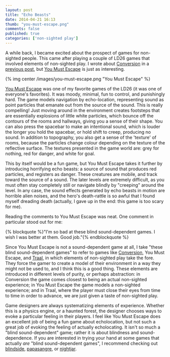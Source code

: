 ```yaml
---
layout: post
title: "Echo Beasts"
date: 2014-04-21 16:13
thumb: "you-must-escape.png"
comments: false
published: true
categories: ['non-sighted play']
---
```


A while back, I became excited about the prospect of games for non-sighted people. This came after playing a couple of LD26 games that involved
elements of non-sighted play. I wrote about [Conversion][1] in a [previous post][12], but [You Must Escape][3] is just as interesting.

<!-- more -->

{% img center /images/you-must-escape.png "You Must Escape" %}

[You Must Escape][3] was one of my favorite games of the LD26 (it was one of everyone's favorites). It was moody, minimal, fun to control, and punishingly hard. The
game models navigation by echo-location, representing sound as point particles that emanate out from the source of the sound. This is really compelling!
Just moving around in the environment creates footsteps that are essentially explosions of little white particles, which bounce off the contours of the rooms
and hallways, giving you a sense of their shape. You can also press the spacebar to make an intentional sound, which is louder the longer you hold the spacebar, or
hold shift to creep, producing no sound. In addition to topography, you also get a sense of the 'texture' of rooms, because the particles change colour depending
on the texture of the reflective surface. The textures presented in the game world are: grey for nothing, red for danger, and white for goal.

This by itself would be a fun game, but You Must Escape takes it further by introducing horrifying echo beasts: a source of sound that produces red particles, and
registers as danger. These creatures are mobile, and track toward the source of a sound. The later levels are extremely difficult, as you must often stay completely
still or navigate blindly by "creeping" around the level. In any case, the sound effects generated by echo beasts in motion are horrible alien noises, and the hero's
death-rattle is so awful that I found myself dreading death (actually, I gave up in the end: this game is too scary for me).

Reading the comments to You Must Escape was neat. One comment in particular stood out for me:

{% blockquote %}"I'm so bad at these blind sound-dependent games. I wish I was better at them. Good job."{% endblockquote %}

Since You Must Escape is not a sound-dependent game at all, I take "these blind sound-dependent games" to refer to games like [Conversion][3], You Must Escape, and [Traal][11],
in which elements of non-sighted play take the fore. They force the gamer to create a model of their environment in a way they might not be
used to, and I think this is a good thing. These elements are introduced in different levels of purity, or perhaps abstraction: in Conversion the game comes closest to
being an actual non-sighted experience; in You Must Escape the game models a non-sighted experience; and in Traal, where the player must close their eyes from time to
time in order to advance, we are just given a taste of non-sighted play.

Game designers are always systematizing elements of experience. Whether this is a physics engine, or a haunted forest, the designer chooses ways to evoke a particular
feeling in their players. I feel like You Must Escape does an excellent job of being a fun game about echolocation, but not such a great job of evoking the feeling of
actually echolocating. It isn't so much a "blind sound-dependent" game; rather it is about blindness and sound-dependence. If you are interested in trying your hand
at some games that actually _are_ "blind sound-dependent games", I recommend checking out [blindside][8], [papasangre][9], or [nightjar][10].

[1]: http://www.ludumdare.com/compo/ludum-dare-26/?action=preview&uid=1158
[3]: http://rac7.com/YouMustEscape/
[8]: http://www.blindsidegame.com/
[9]: http://www.papasangre.com/
[10]: http://www.youtube.com/watch?v=zeBFCQ-aBds
[11]: http://www.draknek.org/games/traal/
[12]: /blog/2013/06/25/elements-of-non-sighted-play/
